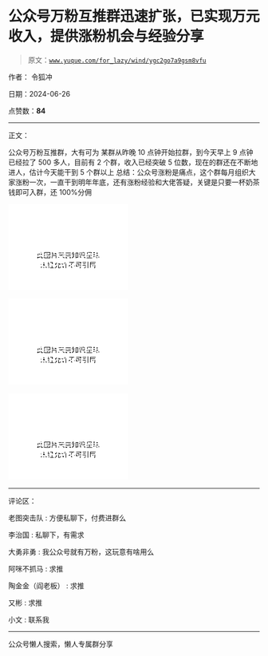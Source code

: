 # 公众号万粉互推群迅速扩张，已实现万元收入，提供涨粉机会与经验分享

> 原文：[`www.yuque.com/for_lazy/wind/ygc2go7a9gsm8vfu`](https://www.yuque.com/for_lazy/wind/ygc2go7a9gsm8vfu)

作者： 令狐冲

日期：2024-06-26

点赞数：**84**

* * *

正文：

公众号万粉互推群，大有可为
某群从昨晚 10 点钟开始拉群，到今天早上 9 点钟已经拉了 500 多人，目前有 2 个群，收入已经突破 5 位数，现在的群还在不断地进人，估计今天能干到 5 个群以上
总结：公众号涨粉是痛点，这个群每月组织大家涨粉一次，一直干到明年年底，还有涨粉经验和大佬答疑，关键是只要一杯奶茶钱即可入群，还 100%分佣

![](img/ba75426827fe85283139a76cf4bd281a.png "None")

![](img/6f98f7c46d87e048f988add02bcc4e9d.png "None")

![](img/70fc81dad69901760ba3eb0e9c8e9d88.png "None")

* * *

评论区：

老图突击队 : 方便私聊下，付费进群么

李治国 : 私聊下，有需求

大勇非勇 : 我公众号就有万粉，这玩意有啥用么

阿咪不抓马 : 求推

陶金金（阎老板） : 求推

又彬 : 求推

小文 : 联系我

* * *

公众号懒人搜索，懒人专属群分享